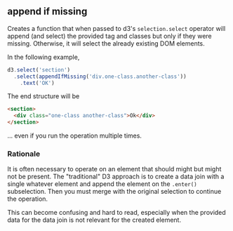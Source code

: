 ## append if missing

Creates a function that when passed to d3's `selection.select` operator will append (and select) the provided tag and classes but only if they were missing.
Otherwise, it will select the already existing DOM elements.


In the following example,

```javascript
d3.select('section')
  .select(appendIfMissing('div.one-class.another-class'))
    .text('OK')
```

The end structure will be

```html
<section>
  <div class="one-class another-class">Ok</div>
</section>
```

... even if you run the operation multiple times.


### Rationale

It is often necessary to operate on an element that should might but might not be present.
The "traditional" D3 approach is to create a data join with a single whatever element and append the element on the `.enter()` subselection.
Then you must merge with the original selection to continue the operation.

This can become confusing and hard to read, especially when the provided data for the data join is not relevant for the created element.

